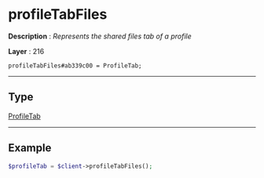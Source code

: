 # profileTabFiles

**Description** : *Represents the shared files tab of a profile*

**Layer** : 216

```tl
profileTabFiles#ab339c00 = ProfileTab;
```

---

## Type

[ProfileTab](type/ProfileTab)

---

## Example

```php
$profileTab = $client->profileTabFiles();
```